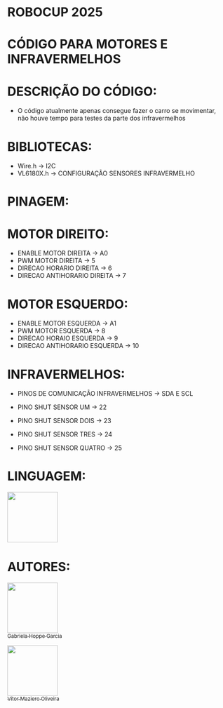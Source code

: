 # ROBOCUP 2025
# CÓDIGO PARA MOTORES E INFRAVERMELHOS

# DESCRIÇÃO DO CÓDIGO:

- O código atualmente apenas consegue fazer o carro se movimentar, não houve tempo para testes da parte dos infravermelhos
  
# BIBLIOTECAS:

- Wire.h -> I2C
- VL6180X.h -> CONFIGURAÇÃO SENSORES INFRAVERMELHO
  
# PINAGEM:

# MOTOR DIREITO:

- ENABLE MOTOR DIREITA -> A0
- PWM MOTOR DIREITA -> 5
- DIRECAO HORARIO DIREITA -> 6
- DIRECAO ANTIHORARIO DIREITA -> 7
  
# MOTOR ESQUERDO:
  
- ENABLE MOTOR ESQUERDA -> A1
- PWM MOTOR ESQUERDA -> 8
- DIRECAO HORAIO ESQUERDA -> 9
- DIRECAO ANTIHORARIO ESQUERDA -> 10

# INFRAVERMELHOS:
  
- PINOS DE COMUNICAÇÃO INFRAVERMELHOS -> SDA E SCL

- PINO SHUT SENSOR UM -> 22
- PINO SHUT SENSOR DOIS -> 23
- PINO SHUT SENSOR TRES -> 24
- PINO SHUT SENSOR QUATRO -> 25

# LINGUAGEM:
<img src="https://cdn.jsdelivr.net/gh/devicons/devicon@latest/icons/arduino/arduino-original.svg" width="115" height="115"/>

# AUTORES:

[<img loading="lazy" src="https://avatars.githubusercontent.com/u/???v=4" width=115><br><sub>Gabriela Hoppe Garcia</sub>](https://github.com/gabriela???)

[<img loading="lazy" src="https://avatars.githubusercontent.com/u/110566021?v=4" width=115><br><sub>Vítor Maziero Oliveira</sub>](https://github.com/vitor-m-o)

  
